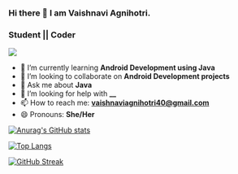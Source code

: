 ### Hi there 👋 I  am Vaishnavi Agnihotri.
### Student || Coder 

![](https://komarev.com/ghpvc/?username=vaishnavi2040)




<!-- - 🔭 I’m currently working on ... -->
- 🌱 I’m currently learning **Android Development using Java**
- 👯 I’m looking to collaborate on **Android Development projects**
- 💬 Ask me about **Java**
- 🤔 I’m looking for help with **__**
- 📫 How to reach me: **vaishnaviagnihotri40@gmail.com**
- 😄 Pronouns: **She/Her**




<!-- ## Languages: -->



[![Anurag's GitHub stats](https://github-readme-stats.vercel.app/api?username=smriti596)](https://github.com/anuraghazra/github-readme-stats)

[![Top Langs](https://github-readme-stats.vercel.app/api/top-langs/?username=smriti596)](https://github.com/anuraghazra/github-readme-stats)


[![GitHub Streak](https://github-readme-streak-stats.herokuapp.com/?user=smriti596)](https://git.io/streak-stats)


